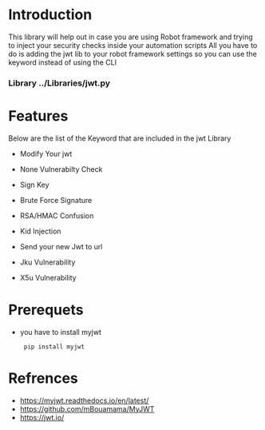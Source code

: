 
# Introduction

This library will help out in case you are using Robot framework and trying to inject your security checks inside your automation scripts 
All you have to do is adding the jwt lib to your robot framework settings so you can use the keyword instead of using the CLI

  ### Library     ../Libraries/jwt.py


# Features
Below  are the list of the Keyword that are included in the jwt Library 

- Modify Your jwt

- None Vulnerabilty Check

- Sign Key

- Brute Force Signature

- RSA/HMAC Confusion

- Kid Injection

- Send your new Jwt to url

- Jku Vulnerability

- X5u Vulnerability


# Prerequets 

- you have to install myjwt 

       pip install myjwt

# Refrences 
- https://myjwt.readthedocs.io/en/latest/
- https://github.com/mBouamama/MyJWT
- https://jwt.io/

